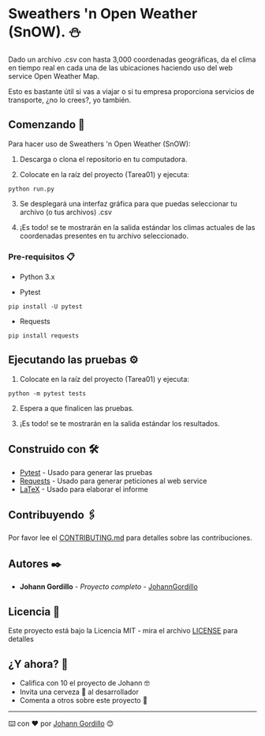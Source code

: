 # Sweathers 'n Open Weather (SnOW). :snowman:

Dado un archivo .csv con hasta 3,000 coordenadas geográficas, da el clima en tiempo real
en cada una de las ubicaciones haciendo uso del web service Open Weather Map.

Esto es bastante útil si vas a viajar o si tu empresa proporciona servicios de transporte,
¿no lo crees?,
yo también.

## Comenzando 🚀

Para hacer uso de Sweathers 'n Open Weather (SnOW):

1. Descarga o clona el repositorio en tu computadora.

2. Colocate en la raíz del proyecto (Tarea01) y ejecuta:
```
python run.py
```

3. Se desplegará una interfaz gráfica para que puedas seleccionar
tu archivo (o tus archivos) .csv

4. ¡Es todo! se te mostrarán en la salida estándar los climas
actuales de las coordenadas presentes en tu archivo seleccionado.

### Pre-requisitos 📋

* Python 3.x

* Pytest
```
pip install -U pytest
```

* Requests
```
pip install requests
```

## Ejecutando las pruebas ⚙️

1. Colocate en la raíz del proyecto (Tarea01) y ejecuta:
```
python -m pytest tests
```

2. Espera a que finalicen las pruebas.

3. ¡Es todo! se te mostrarán en la salida estándar los resultados.

## Construido con 🛠️

* [Pytest](https://docs.pytest.org/en/latest/) - Usado para generar las pruebas
* [Requests](https://2.python-requests.org/en/master/) - Usado para generar peticiones al web service
* [LaTeX](https://www.latex-project.org/) - Usado para elaborar el informe

## Contribuyendo 🖇️

Por favor lee el [CONTRIBUTING.md](CONTRIBUTING.md) para detalles
sobre las contribuciones.

## Autores ✒️

* **Johann Gordillo** - *Proyecto completo* - [JohannGordillo](https://github.com/JohannGordillo)

## Licencia 📄

Este proyecto está bajo la Licencia MIT - mira el archivo [LICENSE](LICENSE) para detalles

## ¿Y ahora? 🎁

* Califica con 10 el proyecto de Johann 🤓
* Invita una cerveza 🍺 al desarrollador
* Comenta a otros sobre este proyecto 📢

---
⌨️ con ❤️ por [Johann Gordillo](https://github.com/JohannGordillo) 😊
